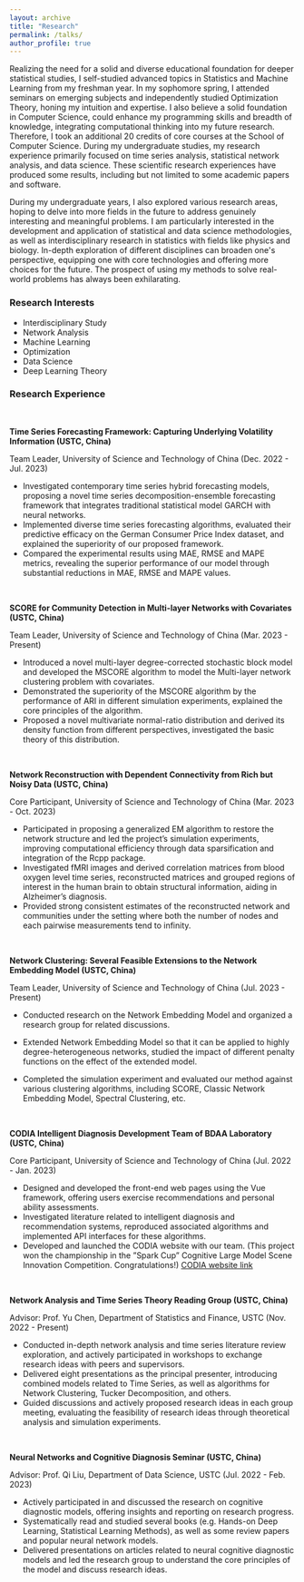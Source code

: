 ```yaml
---
layout: archive
title: "Research"
permalink: /talks/
author_profile: true
---
```


Realizing the need for a solid and diverse educational foundation for deeper statistical studies, I self-studied advanced topics in Statistics and Machine Learning from my freshman year. In my sophomore spring, I attended seminars on emerging subjects and independently studied Optimization Theory, honing my intuition and expertise. I also believe a solid foundation in Computer Science, could enhance my programming skills and breadth of knowledge, integrating computational thinking into my future research. Therefore, I took an additional 20 credits of core courses at the School of Computer Science. During my undergraduate studies, my research experience primarily focused on time series analysis, statistical network analysis, and data science. These scientific research experiences have produced some results, including but not limited to some academic papers and software.

During my undergraduate years, I also explored various research areas, hoping to delve into more fields in the future to address genuinely interesting and meaningful problems. I am particularly interested in the development and application of statistical and data science methodologies, as well as interdisciplinary research in statistics with fields like physics and biology. In-depth exploration of different disciplines can broaden one's perspective, equipping one with core technologies and offering more choices for the future. The prospect of using my methods to solve real-world problems has always been exhilarating.

### Research Interests

- Interdisciplinary Study
- Network Analysis
- Machine Learning
- Optimization
- Data Science
- Deep Learning Theory

### Research Experience

<br>

**Time Series Forecasting Framework: Capturing Underlying Volatility Information (USTC, China)**

Team Leader, University of Science and Technology of China (Dec. 2022 - Jul. 2023)

- Investigated contemporary time series hybrid forecasting models, proposing a novel time series decomposition-ensemble forecasting framework that integrates traditional statistical model GARCH with neural networks.
- Implemented diverse time series forecasting algorithms, evaluated their predictive efficacy on the German Consumer Price Index dataset, and explained the superiority of our proposed framework.
- Compared the experimental results using MAE, RMSE and MAPE metrics, revealing the superior performance of our model through substantial reductions in MAE, RMSE and MAPE values.

<br>

**SCORE for Community Detection in Multi-layer Networks with Covariates (USTC, China)**

Team Leader, University of Science and Technology of China (Mar. 2023 - Present)

- Introduced a novel multi-layer degree-corrected stochastic block model and developed the MSCORE algorithm to model the Multi-layer network clustering problem with covariates.
- Demonstrated the superiority of the MSCORE algorithm by the performance of ARI in different simulation experiments, explained the core principles of the algorithm.
- Proposed a novel multivariate normal-ratio distribution and derived its density function from different perspectives, investigated the basic theory of this distribution.

<br>

**Network Reconstruction with Dependent Connectivity from Rich but Noisy Data (USTC, China)**

Core Participant, University of Science and Technology of China (Mar. 2023 - Oct. 2023)

- Participated in proposing a generalized EM algorithm to restore the network structure and led the project’s simulation experiments, improving computational efficiency through data sparsification and integration of the Rcpp package.
- Investigated fMRI images and derived correlation matrices from blood oxygen level time series, reconstructed matrices and grouped regions of interest in the human brain to obtain structural information, aiding in Alzheimer’s diagnosis.
- Provided strong consistent estimates of the reconstructed network and communities under the setting where both the number of nodes and each pairwise measurements tend to infinity.

<br>

**Network Clustering: Several Feasible Extensions to the Network Embedding Model (USTC, China)**

Team Leader, University of Science and Technology of China (Jul. 2023 - Present)

- Conducted research on the Network Embedding Model and organized a research group for related discussions.

- Extended Network Embedding Model so that it can be applied to highly degree-heterogeneous networks, studied the
impact of different penalty functions on the effect of the extended model.

- Completed the simulation experiment and evaluated our method against various clustering algorithms, including
SCORE, Classic Network Embedding Model, Spectral Clustering, etc.

<br>

**CODIA Intelligent Diagnosis Development Team of BDAA Laboratory (USTC, China)**

Core Participant, University of Science and Technology of China (Jul. 2022 - Jan. 2023)

- Designed and developed the front-end web pages using the Vue framework, offering users exercise recommendations and personal ability assessments.
- Investigated literature related to intelligent diagnosis and recommendation systems, reproduced associated algorithms and implemented API interfaces for these algorithms.
- Developed and launched the CODIA website with our team. (This project won the championship in the ”Spark Cup” Cognitive Large Model Scene Innovation Competition. Congratulations!) [CODIA website link](https://code.bdaa.pro/)

<br>

**Network Analysis and Time Series Theory Reading Group (USTC, China)**

Advisor: Prof. Yu Chen, Department of Statistics and Finance, USTC (Nov. 2022 - Present)

- Conducted in-depth network analysis and time series literature review exploration, and actively participated in workshops to exchange research ideas with peers and supervisors.
- Delivered eight presentations as the principal presenter, introducing combined models related to Time Series, as well as algorithms for Network Clustering, Tucker Decomposition, and others.
- Guided discussions and actively proposed research ideas in each group meeting, evaluating the feasibility of research ideas through theoretical analysis and simulation experiments.

<br>

**Neural Networks and Cognitive Diagnosis Seminar (USTC, China)**

Advisor: Prof. Qi Liu, Department of Data Science, USTC (Jul. 2022 - Feb. 2023)

- Actively participated in and discussed the research on cognitive diagnostic models, offering insights and reporting on research progress.
- Systematically read and studied several books (e.g. Hands-on Deep Learning, Statistical Learning Methods), as well as some review papers and popular neural network models.
- Delivered presentations on articles related to neural cognitive diagnostic models and led the research group to understand the core principles of the model and discuss research ideas.

  


